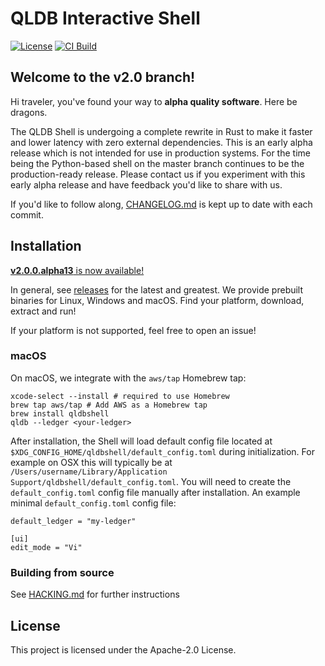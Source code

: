 # QLDB Interactive Shell

[![License](https://img.shields.io/hexpm/l/plug.svg)](https://github.com/awslabs/amazon-qldb-shell/blob/main/LICENSE)
[![CI Build](https://github.com/awslabs/amazon-qldb-shell/workflows/CI%20Build/badge.svg)](https://github.com/awslabs/amazon-qldb-shell/actions?query=workflow%3A%22CI+Build%22)

## Welcome to the v2.0 branch!

Hi traveler, you've found your way to **alpha quality software**. Here be
dragons.

The QLDB Shell is undergoing a complete rewrite in Rust to make it faster and
lower latency with zero external dependencies. This is an early alpha release
which is not intended for use in production systems. For the time being the
Python-based shell on the master branch continues to be the production-ready
release. Please contact us if you experiment with this early alpha release and
have feedback you'd like to share with us.

If you'd like to follow along, [CHANGELOG.md](CHANGELOG.md) is kept up to date
with each commit.

## Installation

[**v2.0.0.alpha13** is now
available!](https://github.com/awslabs/amazon-qldb-shell/releases/tag/v2.0.0-alpha13)

In general, see [releases][releases] for the latest and greatest. We provide
prebuilt binaries for Linux, Windows and macOS. Find your platform, download,
extract and run!

If your platform is not supported, feel free to open an issue!

[releases]: https://github.com/awslabs/amazon-qldb-shell/releases

### macOS

On macOS, we integrate with the `aws/tap` Homebrew tap:

```
xcode-select --install # required to use Homebrew
brew tap aws/tap # Add AWS as a Homebrew tap
brew install qldbshell
qldb --ledger <your-ledger>
```

After installation, the Shell will load default config file located at `$XDG_CONFIG_HOME/qldbshell/default_config.toml` during initialization. For example on OSX this will typically be at `/Users/username/Library/Application Support/qldbshell/default_config.toml`. You will need to create the `default_config.toml` config file manually after installation. An example minimal `default_config.toml` config file:
```
default_ledger = "my-ledger"

[ui]
edit_mode = "Vi"
```

### Building from source

See [HACKING.md](HACKING.md) for further instructions

## License

This project is licensed under the Apache-2.0 License.
